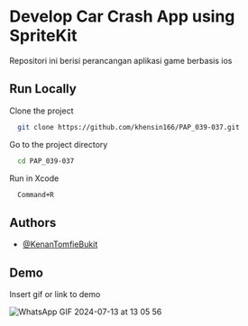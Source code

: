 
# Develop Car Crash App using SpriteKit

Repositori ini berisi perancangan aplikasi game berbasis ios


## Run Locally

Clone the project

```bash
  git clone https://github.com/khensin166/PAP_039-037.git
```

Go to the project directory

```bash
  cd PAP_039-037
```

Run in Xcode

```bash
  Command+R 
```





## Authors

- [@KenanTomfieBukit](https://github.com/khensin166)
## Demo

Insert gif or link to demo

![WhatsApp GIF 2024-07-13 at 13 05 56](https://github.com/user-attachments/assets/642cb7a5-4cc2-4dda-99c2-a669225cc5cd)

